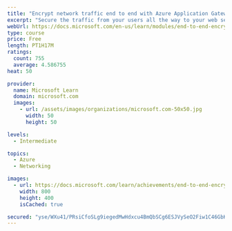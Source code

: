 ```yaml
---
title: "Encrypt network traffic end to end with Azure Application Gateway"
excerpt: "Secure the traffic from your users all the way to your web servers by enabling TLS encryption on Application Gateway."
webUrl: https://docs.microsoft.com/en-us/learn/modules/end-to-end-encryption-with-app-gateway/
type: course
price: Free
length: PT1H17M
ratings:
  count: 755
  average: 4.586755
heat: 50

provider:
  name: Microsoft Learn
  domain: microsoft.com
  images:
    - url: /assets/images/organizations/microsoft.com-50x50.jpg
      width: 50
      height: 50

levels:
  - Intermediate

topics:
  - Azure
  - Networking

images:
  - url: https://docs.microsoft.com/learn/achievements/end-to-end-encryption-with-app-gateway-social.png
    width: 800
    height: 400
    isCached: true

secured: "yse/WXu41/PRsiCfoSLg9iegedMwHdxcu4BmQbSCg6ESJVySeO2Fiw1C46GbKfpG0nLv8q/IGgIpWs1jdxQzSOyqmN5m13JCoWN6pcO3rz6BjWO5KyAYLv6Szc3No8k6+Iz50dd4SD5qutAfX9W3zUzu2CzdyztUt/F6Z58k6OuopWqUK3klsbS8hwpJberpSL6qlMz2nv1yScqhJ26pj5jWnYykYU4x4xMxE22ZypGj5txmGUNpgj/k/NyRa8EuqNtStAI5PTEgOLbHe5GzaKRlKhGKw3ssxFgkQEaDOiYQD27jXeqUHwIeKgc93dFfPj+wxfs0femo7NbaO0fhhQYfFLsusaMy6YU4SmSztAIFY6y5MHIKgyguhACo7nvIbPzrcCA9O5X2uEmQSjgUDMWqH/IMl5OKmWFdPmhFGs4=;OQvCout4k//kpTq/rYe2Hg=="
---
```



